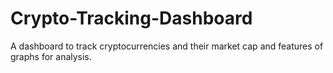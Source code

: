 # Crypto-Tracking-Dashboard
A dashboard to track cryptocurrencies and their market cap and features of graphs for analysis.
